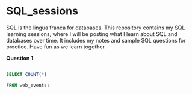 # SQL_sessions

[](sql_image.jpg)

SQL is the lingua franca for databases. This repository contains my SQL learning sessions, where I will be posting what I learn about SQL and databases over time. It includes my notes and sample SQL questions for proctice. Have fun as we learn together.

**Question 1**

``` sql

SELECT COUNT(*)

FROM web_events;

```
